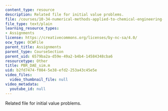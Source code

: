 ```yaml
---
content_type: resource
description: Related file for initial value problems.
file: /courses/10-34-numerical-methods-applied-to-chemical-engineering-fall-2005/b2fd7474f0845e38efd2253a43c45e5e_PBR_DAE_sim.m
file_type: text/plain
learning_resource_types:
- Assignments
license: https://creativecommons.org/licenses/by-nc-sa/4.0/
ocw_type: OCWFile
parent_title: Assignments
parent_type: CourseSection
parent_uid: 6579ba2a-d59e-49a2-b4b4-14584348cba6
resourcetype: Other
title: PBR_DAE_sim.m
uid: b2fd7474-f084-5e38-efd2-253a43c45e5e
video_files:
  video_thumbnail_file: null
video_metadata:
  youtube_id: null
---
```

Related file for initial value problems.